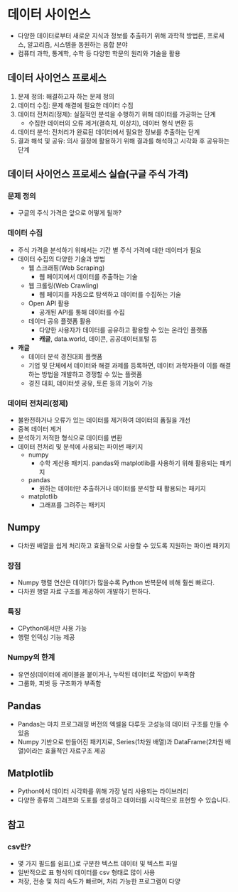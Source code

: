 # 데이터 사이언스
- 다양한 데이터로부터 새로운 지식과 정보를 추출하기 위해 과학적 방법론, 프로세스, 알고리즘, 시스템을 동원하는 융합 분야
- 컴퓨터 과학, 통계학, 수학 등 다양한 학문의 원리와 기술을 활용

## 데이터 사이언스 프로세스
1. 문제 정의: 해결하고자 하는 문제 정의
2. 데이터 수집: 문제 해결에 필요한 데이터 수집
3. 데이터 전처리(정제): 실질적인 분석을 수행하기 위해 데이터를 가공하는 단계
    - 수집한 데이터의 오류 제거(결측치, 이상치), 데이터 형식 변환 등
4. 데이터 분석: 전처리가 완료된 데이터에서 필요한 정보를 추출하는 단계
5. 결과 해석 및 공유: 의사 결정에 활용하기 위해 결과를 해석하고 시각화 후 공유하는 단계

## 데이터 사이언스 프로세스 실습(구글 주식 가격)
### 문제 정의
- 구글의 주식 가격은 앞으로 어떻게 될까?
### 데이터 수집
- 주식 가격을 분석하기 위해서는 기간 별 주식 가격에 대한 데이터가 필요
- 데이터 수집의 다양한 기술과 방법
    - 웹 스크래핑(Web Scraping)
        - 웹 페이지에서 데이터를 추출하는 기술
    - 웹 크롤링(Web Crawling)
        - 웹 페이지를 자동으로 탐색하고 데이터를 수집하는 기술
    - Open API 활용
        - 공개된 API를 통해 데이터를 수집
    - 데이터 공유 플랫폼 활용
        - 다양한 사용자가 데이터를 공유하고 활용할 수 있는 온라인 플랫폼
        - **캐글**, data.world, 데이콘, 공공데이터포털 등
- **캐글**
    - 데이터 분석 경진대회 플랫폼
    - 기업 및 단체에서 데이터와 해결 과제를 등록하면, 데이터 과학자들이 이를 해결하는 방법을 개발하고 경쟁할 수 있는 플랫폼
    - 경진 대회, 데이터셋 공유, 토론 등의 기능이 가능
### 데이터 전처리(정제)
- 불완전하거나 오류가 있는 데이터를 제거하여 데이터의 품질을 개선
- 중복 데이터 제거
- 분석하기 저적한 형식으로 데이터를 변환
- 데이터 전처리 및 분석에 사용되는 파이썬 패키지
    - numpy
        - 수학 계산용 패키지. pandas와 matplotlib를 사용하기 위해 활용되는 패키지
    - pandas
        - 원하는 데이터만 추출하거나 데이터를 분석할 때 활용되는 패키지
    - matplotlib
        - 그래프를 그려주는 패키지
        
## Numpy
- 다차원 배열을 쉽게 처리하고 효율적으로 사용할 수 있도록 지원하는 파이썬 패키지
### 장점
- Numpy 행렬 연산은 데이터가 많을수록 Python 반복문에 비해 훨씬 빠르다.
- 다차원 행렬 자료 구조를 제공하여 개발하기 편하다.
### 특징
- CPython에서만 사용 가능
- 행렬 인덱싱 기능 제공
### Numpy의 한계
- 유연성(데이터에 레이블을 붙이거나, 누락된 데이터로 작업)이 부족함
- 그룹화, 피벗 등 구조화가 부족함

## Pandas
- Pandas는 마치 프로그래밍 버전의 엑셀을 다루듯 고성능의 데이터 구조를 만들 수 있음
- Numpy 기반으로 만들어진 패키지로, Series(1차원 배열)과 DataFrame(2차원 배열)이라는 효율적인 자료구조 제공

## Matplotlib
- Python에서 데이터 시각화를 위해 가장 널리 사용되는 라이브러리
- 다양한 종류의 그래프와 도표를 생성하고 데이터를 시각적으로 표현할 수 있습니다.


## 참고
### csv란?
- 몇 가지 필드를 쉼표(,)로 구분한 텍스트 데이터 및 텍스트 파일
- 일반적으로 표 형식의 데이터를 csv 형태로 많이 사용
- 저장, 전송 및 처리 속도가 빠르며, 처리 가능한 프로그램이 다양